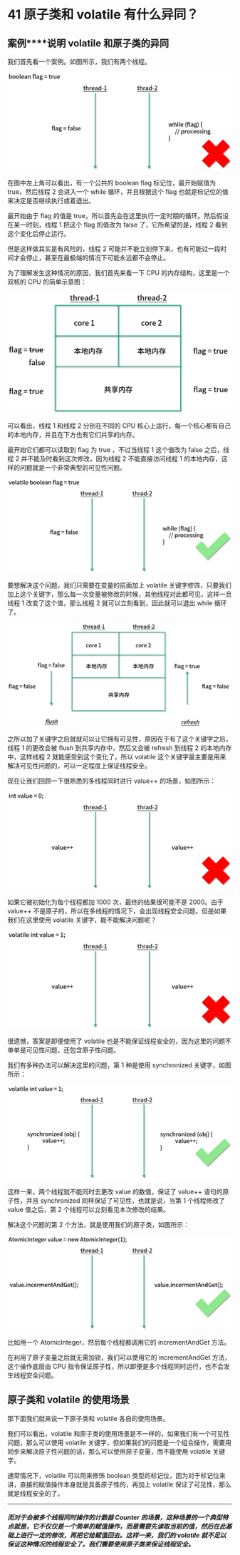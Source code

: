 # 41 原子类和 volatile 有什么异同？

## 案例****说明 volatile 和原子类的异同

我们首先看一个案例。如图所示，我们有两个线程。

![volatile-1](./img/41/volatile-1.png)

在图中左上角可以看出，有一个公共的 boolean flag 标记位，最开始赋值为 true，然后线程 2 会进入一个 while 循环，并且根据这个 flag 也就是标记位的值来决定是否继续执行或着退出。

最开始由于 flag 的值是 true，所以首先会在这里执行一定时期的循环。然后假设在某一时刻，线程 1 把这个 flag 的值改为 false 了，它所希望的是，线程 2 看到这个变化后停止运行。

但是这样做其实是有风险的，线程 2 可能并不能立刻停下来，也有可能过一段时间才会停止，甚至在最极端的情况下可能永远都不会停止。

为了理解发生这种情况的原因，我们首先来看一下 CPU 的内存结构，这里是一个双核的 CPU 的简单示意图：

![volatile-2](./img/41/volatile-2.png)

可以看出，线程 1 和线程 2 分别在不同的 CPU 核心上运行，每一个核心都有自己的本地内存，并且在下方也有它们共享的内存。

最开始它们都可以读取到 flag 为 true ，不过当线程 1 这个值改为 false 之后，线程 2 并不能及时看到这次修改，因为线程 2 不能直接访问线程 1 的本地内存，这样的问题就是一个非常典型的可见性问题。

![volatile-3](./img/41/volatile-3.png)

要想解决这个问题，我们只需要在变量的前面加上 volatile 关键字修饰，只要我们加上这个关键字，那么每一次变量被修改的时候，其他线程对此都可见，这样一旦线程 1 改变了这个值，那么线程 2 就可以立刻看到，因此就可以退出 while 循环了。

![volatile-$](./img/41/volatile-4.png)

之所以加了关键字之后就就可以让它拥有可见性，原因在于有了这个关键字之后，线程 1 的更改会被 flush 到共享内存中，然后又会被 refresh 到线程 2 的本地内存中，这样线程 2 就能感受到这个变化了，所以 volatile 这个关键字最主要是用来解决可见性问题的，可以一定程度上保证线程安全。

现在让我们回顾一下很熟悉的多线程同时进行 value++ 的场景，如图所示：

![volatile-5](./img/41/volatile-5.png)

如果它被初始化为每个线程都加 1000 次，最终的结果很可能不是 2000。由于 value++ 不是原子的，所以在多线程的情况下，会出现线程安全问题。但是如果我们在这里使用 volatile 关键字，能不能解决问题呢？

![volatile-6](./img/41/volatile-6.png)

很遗憾，答案是即便使用了 volatile 也是不能保证线程安全的，因为这里的问题不单单是可见性问题，还包含原子性问题。

我们有多种办法可以解决这里的问题，第 1 种是使用 synchronized 关键字，如图所示：

![volatile-7](./img/41/volatile-7.png)

这样一来，两个线程就不能同时去更改 value 的数值，保证了 value++ 语句的原子性，并且 synchronized 同样保证了可见性，也就是说，当第 1 个线程修改了 value 值之后，第 2 个线程可以立刻看见本次修改的结果。

解决这个问题的第 2 个方法，就是使用我们的原子类，如图所示：

![volatile-8](./img/41/volatile-8.png)

比如用一个 AtomicInteger，然后每个线程都调用它的 incrementAndGet 方法。

在利用了原子变量之后就无需加锁，我们可以使用它的 incrementAndGet 方法，这个操作底层由 CPU 指令保证原子性，所以即便是多个线程同时运行，也不会发生线程安全问题。

## 原子类和 volatile 的使用场景

那下面我们就来说一下原子类和 volatile 各自的使用场景。

我们可以看出，volatile 和原子类的使用场景是不一样的，如果我们有一个可见性问题，那么可以使用 volatile 关键字，但如果我们的问题是一个组合操作，需要用同步来解决原子性问题的话，那么可以使用原子变量，而不能使用 volatile 关键字。

通常情况下，volatile 可以用来修饰 boolean 类型的标记位，因为对于标记位来讲，直接的赋值操作本身就是具备原子性的，再加上 volatile 保证了可见性，那么就是线程安全的了。

----

#### _而对于会被多个线程同时操作的计数器 Counter 的场景，这种场景的一个典型特点就是，它不仅仅是一个简单的赋值操作，而是需要先读取当前的值，然后在此基础上进行一定的修改，再把它给赋值回去。这样一来，我们的 volatile 就不足以保证这种情况的线程安全了。我们需要使用原子类来保证线程安全。_
